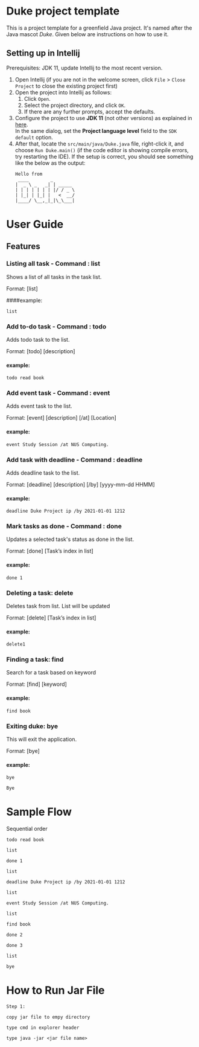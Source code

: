 # Duke project template

This is a project template for a greenfield Java project. It's named after the Java mascot _Duke_. Given below are instructions on how to use it.

## Setting up in Intellij

Prerequisites: JDK 11, update Intellij to the most recent version.

1. Open Intellij (if you are not in the welcome screen, click `File` > `Close Project` to close the existing project first)
1. Open the project into Intellij as follows:
   1. Click `Open`.
   1. Select the project directory, and click `OK`.
   1. If there are any further prompts, accept the defaults.
1. Configure the project to use **JDK 11** (not other versions) as explained in [here](https://www.jetbrains.com/help/idea/sdk.html#set-up-jdk).<br>
   In the same dialog, set the **Project language level** field to the `SDK default` option.
3. After that, locate the `src/main/java/Duke.java` file, right-click it, and choose `Run Duke.main()` (if the code editor is showing compile errors, try restarting the IDE). If the setup is correct, you should see something like the below as the output:
   ```
   Hello from
    ____        _        
   |  _ \ _   _| | _____ 
   | | | | | | | |/ / _ \
   | |_| | |_| |   <  __/
   |____/ \__,_|_|\_\___|
   ```

# User Guide

## Features

### Listing all task - Command : list

Shows a list of all tasks in the task list.

Format: [list]

####example: 

`list`


### Add to-do task - Command : todo
Adds todo task to the list.

Format: [todo] [description]

#### example:
`todo read book`

### Add event task - Command : event
Adds event task to the list.

Format: [event] [description] [/at] [Location]

#### example:

`event Study Session /at NUS Computing.`

### Add task with deadline - Command : deadline 
Adds deadline task to the list.

Format: [deadline] [description] [/by] [yyyy-mm-dd HHMM]

#### example:

`deadline Duke Project ip /by 2021-01-01 1212`

### Mark tasks as done - Command : done

Updates a selected task's status as done in the list.

Format: [done] [Task’s index in list]

#### example:

`done 1`
### Deleting a task: delete

Deletes task from list. List will be updated

Format: [delete] [Task’s index in list]

#### example:

`delete1`

### Finding a task: find

Search for a task based on keyword

Format: [find] [keyword]

#### example:

`find book`

### Exiting duke: bye

This will exit the application.

Format: [bye]

#### example:

`bye`

`Bye`

# Sample Flow

Sequential order

`todo read book`

`list`

`done 1`

`list`

`deadline Duke Project ip /by 2021-01-01 1212`

`list`

`event Study Session /at NUS Computing.`

`list`

`find book`

`done 2`

`done 3`

`list`

`bye`

# How to Run Jar File

`Step 1:`

`copy jar file to empy directory`

`type cmd in explorer header`

`type java -jar <jar file name>`

